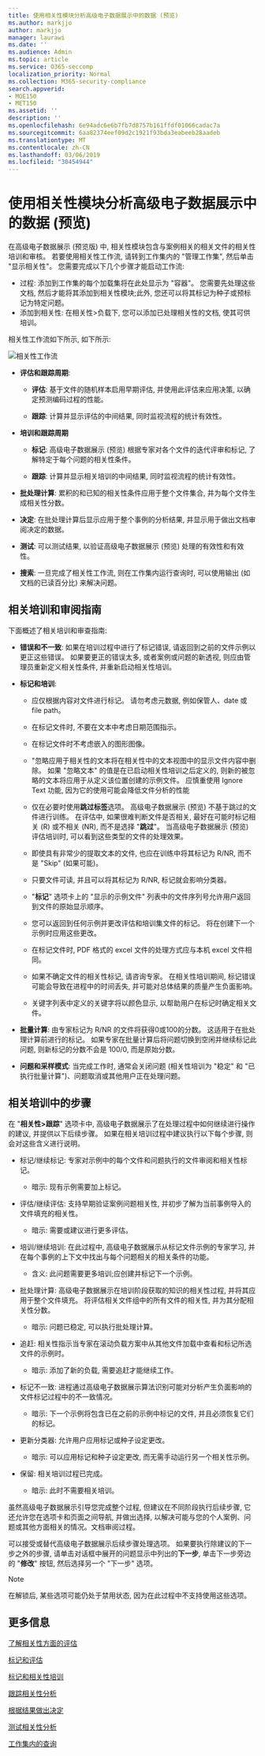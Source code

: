 ```yaml
---
title: 使用相关性模块分析高级电子数据展示中的数据 (预览)
ms.author: markjjo
author: markjjo
manager: laurawi
ms.date: ''
ms.audience: Admin
ms.topic: article
ms.service: O365-seccomp
localization_priority: Normal
ms.collection: M365-security-compliance
search.appverid:
- MOE150
- MET150
ms.assetid: ''
description: ''
ms.openlocfilehash: 6e94adc6e6b7fb7d8757b161ffdf01066cadac7a
ms.sourcegitcommit: 6aa82374eef09d2c1921f93bda3eabeeb28aadeb
ms.translationtype: MT
ms.contentlocale: zh-CN
ms.lasthandoff: 03/06/2019
ms.locfileid: "30454944"
---
```

# <a name="use-the-relevance-module-to-analyze-data-in-advanced-ediscovery-preview"></a>使用相关性模块分析高级电子数据展示中的数据 (预览)

在高级电子数据展示 (预览版) 中, 相关性模块包含与案例相关的相关文件的相关性培训和审核。 若要使用相关性工作流, 请转到工作集内的 "管理工作集", 然后单击 "显示相关性"。 您需要完成以下几个步骤才能启动工作流:
- 过程: 添加到工作集的每个加载集将在此处显示为 "容器"。 您需要先处理这些文档, 然后才能将其添加到相关性模块;此外, 您还可以将其标记为种子或预标记为特定问题。
- 添加到相关性: 在相关性\>负载下, 您可以添加已处理相关性的文档, 使其可供培训。

相关性工作流如下所示, 如下所示:
  
![相关性工作流](../media/44c67dd2-7a20-40a9-b0ed-784364845c77.gif)
  
- **评估和跟踪周期**:
    
  - **评估**: 基于文件的随机样本启用早期评估, 并使用此评估来应用决策, 以确定预测编码过程的性能。 
    
  - **跟踪**: 计算并显示评估的中间结果, 同时监视流程的统计有效性。 
    
- **培训和跟踪周期**
    
  - **标记**: 高级电子数据展示 (预览) 根据专家对各个文件的迭代评审和标记, 了解特定于每个问题的相关性条件。
    
  - **跟踪**: 计算并显示相关培训的中间结果, 同时监视流程的统计有效性。 
    
- **批处理计算**: 累积的和已知的相关性条件应用于整个文件集合, 并为每个文件生成相关性分数。
    
- **决定**: 在批处理计算后显示应用于整个事例的分析结果, 并显示用于做出文档审阅决定的数据。
    
- **测试**: 可以测试结果, 以验证高级电子数据展示 (预览) 处理的有效性和有效性。

- **搜索**: 一旦完成了相关性工作流, 则在工作集内运行查询时, 可以使用输出 (如文档的已读百分比) 来解决问题。
    
## <a name="guidelines-for-relevance-training-and-review"></a>相关培训和审阅指南

下面概述了相关培训和审查指南:
  
- **错误和不一致**: 如果在培训过程中进行了标记错误, 请返回到之前的文件示例以更正这些错误。 如果要更正的错误太多, 或者案例或问题的新透视, 则应由管理员重新定义相关性条件, 并重新启动相关性培训。
    
- **标记和培训**: 
    
  - 应仅根据内容对文件进行标记。 请勿考虑元数据, 例如保管人、date 或 file path。 
    
  - 在标记文件时, 不要在文本中考虑日期范围指示。
    
  - 在标记文件时不考虑嵌入的图形图像。
     
  - "忽略应用于相关性的文本将在相关性中的文本视图中的显示文件内容中删除。 如果 "忽略文本" 的值是在已启动相关性培训之后定义的, 则新的被忽略的文本将应用于从定义该位置创建的示例文件。 应慎重使用 Ignore Text 功能, 因为它的使用可能会降低文件分析的性能
    
  - 仅在必要时使用**跳过标签**选项。 高级电子数据展示 (预览) 不基于跳过的文件进行训练。 在评估中, 如果很难判断文件是否相关, 最好在可能时标记相关 (R) 或不相关 (NR), 而不是选择 "**跳过**"。 当高级电子数据展示 (预览) 评估培训时, 可以看到这些类型的文件的处理效果。
    
  - 即使具有非常少的提取文本的文件, 也应在训练中将其标记为 R/NR, 而不是 "Skip" (如果可能)。 
    
  - 只要文件可读, 并且可以将其标记为 R/NR, 标记就会影响分类器。
    
  - "**标记**" 选项卡上的 "显示的示例文件" 列表中的文件序列号允许用户返回到文件的原始显示顺序。 
    
  - 您可以返回到任何示例并更改评估和培训集文件的标记。 将在创建下一个示例时应用这些更改。
    
  - 在标记文件时, PDF 格式的 excel 文件的处理方式应与本机 excel 文件相同。
    
  - 如果不确定文件的相关性标记, 请咨询专家。 在相关性培训期间, 标记错误可能会导致在进程中的时间丢失, 并可能对总体结果的质量产生负面影响。
    
  - 关键字列表中定义的关键字将以颜色显示, 以帮助用户在标记时确定相关文件。
    
- **批量计算**: 由专家标记为 R/NR 的文件将获得0或100的分数。 这适用于在批处理计算前进行的标记。 如果专家在批量计算后将问题切换到空闲并继续标记此问题, 则新标记的分数不会是 100/0, 而是原始分数。
    
- **问题和采样模式**: 当完成工作时, 通常会关闭问题 (相关性培训为 "稳定" 和 "已执行批量计算")、问题取消或其他用户正在处理问题。
    
## <a name="steps-in-relevance-training"></a>相关培训中的步骤

在 "**相关性\>跟踪**" 选项卡中, 高级电子数据展示了在处理过程中如何继续进行操作的建议, 并提供以下后续步骤。 如果在相关培训过程中建议执行以下每个步骤, 则会对这些含义进行说明。 
  
- 标记/继续标记: 专家对示例中的每个文件和问题执行的文件审阅和相关性标记。
    
  - 暗示: 现有示例需要加上标记。
    
- 评估/继续评估: 支持早期验证案例问题相关性, 并初步了解为当前事例导入的文件填充的相关性。
    
  - 暗示: 需要或建议进行更多评估。
    
- 培训/继续培训: 在此过程中, 高级电子数据展示从标记文件示例的专家学习, 并在每个事例的上下文中找出与每个问题相关的相关条件的功能。
    
  - 含义: 此问题需要更多培训;应创建并标记下一个示例。 
    
- 批处理计算: 高级电子数据展示在培训阶段获取的知识的相关性过程, 并将其应用于整个文件填充。 将评估相关文件组中的所有文件的相关性, 并为其分配相关性分数。
    
  - 暗示: 问题已稳定, 可以执行批处理计算。
    
- 追赶: 相关性指示当专家在滚动负载方案中从其他文件加载中查看和标记所选文件的示例时。
    
  - 暗示: 添加了新的负载, 需要追赶才能继续工作。
    
- 标记不一致: 进程通过高级电子数据展示算法识别可能对分析产生负面影响的文件标记过程中的不一致情况。
    
  - 暗示: 下一个示例将包含已在之前的示例中标记的文件, 并且必须恢复它们的标记。
    
- 更新分类器: 允许用户应用标记或种子设定更改。
    
  - 暗示: 可以应用标记和种子设定更改, 而无需手动运行另一个相关性示例。
    
- 保留: 相关培训过程已完成。
    
  - 暗示: 此时不需要相关培训。
    
虽然高级电子数据展示引导您完成整个过程, 但建议在不同阶段执行后续步骤, 它还允许您在选项卡和页面之间导航, 并做出选择, 以解决可能与您的个人案例、问题或其他方面相关的情况。文档审阅过程。 
  
可以接受或替代高级电子数据展示后续步骤处理选项。 如果要执行除建议的下一步之外的步骤, 请单击对话框中展开的问题显示中列出的**下一步**, 单击下一步旁边的 "**修改**" 按钮, 然后选择另一个 "下一步" 选项。 
  
> [!NOTE]
> 在解锁后, 某些选项可能仍处于禁用状态, 因为在此过程中不支持使用这些选项。 
  
## <a name="more-information"></a>更多信息

[了解相关性方面的评估](../assessment-in-relevance-in-advanced-ediscovery.md)
  
[标记和评估](../tagging-and-assessment-in-advanced-ediscovery.md)
  
[标记和相关性培训](../tagging-and-relevance-training-in-advanced-ediscovery.md)
  
[跟踪相关性分析](../track-relevance-analysis-in-advanced-ediscovery.md)
  
[根据结果做出决定](../decision-based-on-the-results-in-advanced-ediscovery.md)
  
[测试相关性分析](../test-relevance-analysis-in-advanced-ediscovery.md)

[工作集内的查询](working-set-search.md)

